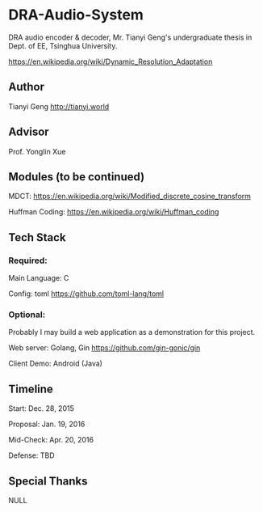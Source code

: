 # DRA-Audio-System
DRA audio encoder &amp; decoder, Mr. Tianyi Geng's undergraduate thesis in Dept. of EE, Tsinghua University.

https://en.wikipedia.org/wiki/Dynamic_Resolution_Adaptation

## Author
Tianyi Geng http://tianyi.world

## Advisor
Prof. Yonglin Xue

## Modules (to be continued)

MDCT: https://en.wikipedia.org/wiki/Modified_discrete_cosine_transform

Huffman Coding: https://en.wikipedia.org/wiki/Huffman_coding

## Tech Stack

### Required: 
Main Language: C

Config: toml https://github.com/toml-lang/toml

### Optional:

Probably I may build a web application as a demonstration for this project. 

Web server: Golang, Gin https://github.com/gin-gonic/gin

Client Demo: Android (Java)

## Timeline
Start: Dec. 28, 2015

Proposal: Jan. 19, 2016

Mid-Check: Apr. 20, 2016

Defense: TBD

## Special Thanks

NULL
